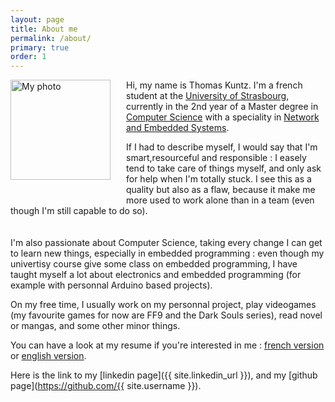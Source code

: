 ```yaml
---
layout: page
title: About me
permalink: /about/
primary: true
order: 1
---
```



<img src="{{ site.url }}/img/Photo_Thomas_Kuntz.jpg" alt="My photo" 
style="
float:left;
width:160px ;
height:auto;
margin-right:25px;
margin-bottom:25px;" />
Hi, my name is Thomas Kuntz. I'm a french student at the [University of
Strasbourg](http://www.unistra.fr/index.php?id=accueil),
currently in the 2nd year of a Master degree in [Computer Science](http://mathinfo.unistra.fr/)
with a speciality in [Network and Embedded Systems](http://mathinfo.unistra.fr/offre-de-formation/master-mention-informatique/master-rise/).   

If I had to describe myself, I would say that I'm smart,resourceful and responsible :
I easely tend to take care of things myself, and only ask for help when I'm totally stuck.
I see this as a quality but also as a flaw, because it make me more used to work alone
than in a team (even though I'm still capable to do so).    
<br/><br/>
I'm also passionate about Computer Science, taking every change I can get to learn
new things, especially in embedded programming : even though my univertisy course
give some class on embedded programming, I have taught myself a lot about electronics
and embedded programming (for example with personnal Arduino based projects).   

On my free time, I usually work on my personnal project, play videogames (my favourite
games for now are FF9 and the Dark Souls series), read novel or mangas, and some
other minor things.

You can have a look at my resume if you're interested in me :
[french version](CV_ThomasKuntz_french.pdf) or [english version](CV_ThomasKuntz_english.pdf).    

Here is the link to my [linkedin page]({{ site.linkedin_url }}), and my [github page](https://github.com/{{ site.username }}).

